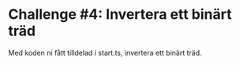 # Challenge #4: Invertera ett binärt träd

Med koden ni fått tilldelad i start.ts, invertera ett binärt träd.
